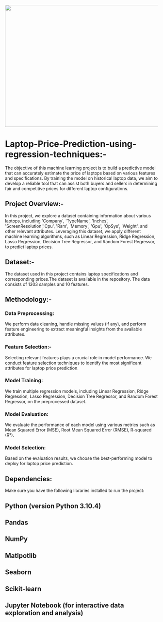 <div id="header" align="center">
  <img src="https://media.giphy.com/media/v1.Y2lkPTc5MGI3NjExOG05bjF5cWsycmp1NXZlbzRlOHB1NHN0aG9wd3ZibGs1enh6cHZuZSZlcD12MV9pbnRlcm5hbF9naWZfYnlfaWQmY3Q9Zw/Pk7xVgSZoseNEa2roe/giphy.gif" width="900" height="400"/>
</div>

# Laptop-Price-Prediction-using-regression-techniques:-
The objective of this machine learning project is to build a predictive model that can accurately estimate the price of laptops based on various features and specifications. By training the model on historical laptop data, we aim to develop a reliable tool that can assist both buyers and sellers in determining fair and competitive prices for different laptop configurations.

## Project Overview:-
In this project, we explore a dataset containing information about various laptops, including 'Company', 'TypeName', 'Inches', 'ScreenResolution','Cpu', 'Ram', 'Memory', 'Gpu', 'OpSys', 'Weight', and other relevant attributes. Leveraging this dataset, we apply different machine learning algorithms, such as Linear Regression, Ridge Regression, Lasso Regression, Decision Tree Regressor, and Random Forest Regressor, to predict laptop prices.

## Dataset:-
The dataset used in this project contains laptop specifications and corresponding prices.The dataset is available in the repository. The data consists of 1303 samples and 10 features.

## Methodology:-
### Data Preprocessing:
We perform data cleaning, handle missing values (if any), and perform feature engineering to extract meaningful insights from the available attributes.

### Feature Selection:-
Selecting relevant features plays a crucial role in model performance. We conduct feature selection techniques to identify the most significant attributes for laptop price prediction.

### Model Training:
We train multiple regression models, including Linear Regression, Ridge Regression, Lasso Regression, Decision Tree Regressor, and Random Forest Regressor, on the preprocessed dataset.

### Model Evaluation:
We evaluate the performance of each model using various metrics such as Mean Squared Error (MSE), Root Mean Squared Error (RMSE), R-squared (R²).

### Model Selection:
Based on the evaluation results, we choose the best-performing model to deploy for laptop price prediction.

## Dependencies:
Make sure you have the following libraries installed to run the project:

## Python (version Python 3.10.4)
## Pandas
## NumPy
## Matlpotlib
## Seaborn
## Scikit-learn
## Jupyter Notebook (for interactive data exploration and analysis)
